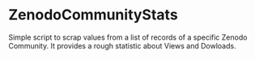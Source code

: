 # ZenodoCommunityStats
Simple script to scrap values from a list of records of a specific Zenodo Community. It provides a rough statistic about Views and Dowloads.
